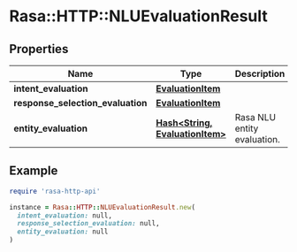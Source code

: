 # Rasa::HTTP::NLUEvaluationResult

## Properties

| Name | Type | Description | Notes |
| ---- | ---- | ----------- | ----- |
| **intent_evaluation** | [**EvaluationItem**](EvaluationItem.md) |  | [optional] |
| **response_selection_evaluation** | [**EvaluationItem**](EvaluationItem.md) |  | [optional] |
| **entity_evaluation** | [**Hash&lt;String, EvaluationItem&gt;**](EvaluationItem.md) | Rasa NLU entity evaluation. | [optional] |

## Example

```ruby
require 'rasa-http-api'

instance = Rasa::HTTP::NLUEvaluationResult.new(
  intent_evaluation: null,
  response_selection_evaluation: null,
  entity_evaluation: null
)
```

